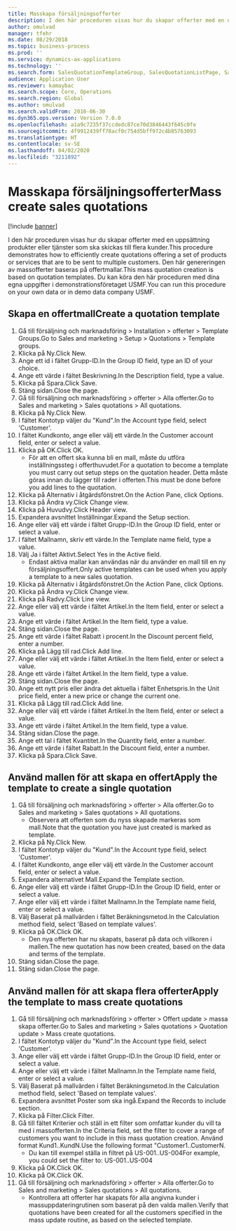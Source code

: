 ```yaml
---
title: Masskapa försäljningsofferter
description: I den här proceduren visas hur du skapar offerter med en uppsättning produkter eller tjänster som ska skickas till flera kunder.
author: omulvad
manager: tfehr
ms.date: 08/29/2018
ms.topic: business-process
ms.prod: ''
ms.service: dynamics-ax-applications
ms.technology: ''
ms.search.form: SalesQuotationTemplateGroup, SalesQuotationListPage, SalesCreateQuotation, SalesQuotationTable, SysQueryForm
audience: Application User
ms.reviewer: kamaybac
ms.search.scope: Core, Operations
ms.search.region: Global
ms.author: omulvad
ms.search.validFrom: 2016-06-30
ms.dyn365.ops.version: Version 7.0.0
ms.openlocfilehash: a1a9c7235f37ccdedc87ce70d3846443f645c0fe
ms.sourcegitcommit: 4f9912439ff78acf0c754d5bff972c4b85763093
ms.translationtype: HT
ms.contentlocale: sv-SE
ms.lasthandoff: 04/02/2020
ms.locfileid: "3211892"
---
```

# <a name="mass-create-sales-quotations"></a><span data-ttu-id="4beb2-103">Masskapa försäljningsofferter</span><span class="sxs-lookup"><span data-stu-id="4beb2-103">Mass create sales quotations</span></span>

[!include [banner](../../includes/banner.md)]

<span data-ttu-id="4beb2-104">I den här proceduren visas hur du skapar offerter med en uppsättning produkter eller tjänster som ska skickas till flera kunder.</span><span class="sxs-lookup"><span data-stu-id="4beb2-104">This procedure demonstrates how to efficiently create quotations offering a set of products or services that are to be sent to multiple customers.</span></span> <span data-ttu-id="4beb2-105">Den här genereringen av massofferter baseras på offertmallar.</span><span class="sxs-lookup"><span data-stu-id="4beb2-105">This mass quotation creation is based on quotation templates.</span></span> <span data-ttu-id="4beb2-106">Du kan köra den här proceduren med dina egna uppgifter i demonstrationsföretaget USMF.</span><span class="sxs-lookup"><span data-stu-id="4beb2-106">You can run this procedure on your own data or in demo data company USMF.</span></span>


## <a name="create-a-quotation-template"></a><span data-ttu-id="4beb2-107">Skapa en offertmall</span><span class="sxs-lookup"><span data-stu-id="4beb2-107">Create a quotation template</span></span>
1. <span data-ttu-id="4beb2-108">Gå till försäljning och marknadsföring > Installation > offerter > Template Groups.</span><span class="sxs-lookup"><span data-stu-id="4beb2-108">Go to Sales and marketing > Setup > Quotations > Template groups.</span></span>
2. <span data-ttu-id="4beb2-109">Klicka på Ny.</span><span class="sxs-lookup"><span data-stu-id="4beb2-109">Click New.</span></span>
3. <span data-ttu-id="4beb2-110">Ange ett id i fältet Grupp-ID.</span><span class="sxs-lookup"><span data-stu-id="4beb2-110">In the Group ID field, type an ID of your choice.</span></span>
4. <span data-ttu-id="4beb2-111">Ange ett värde i fältet Beskrivning.</span><span class="sxs-lookup"><span data-stu-id="4beb2-111">In the Description field, type a value.</span></span>
5. <span data-ttu-id="4beb2-112">Klicka på Spara.</span><span class="sxs-lookup"><span data-stu-id="4beb2-112">Click Save.</span></span>
6. <span data-ttu-id="4beb2-113">Stäng sidan.</span><span class="sxs-lookup"><span data-stu-id="4beb2-113">Close the page.</span></span>
7. <span data-ttu-id="4beb2-114">Gå till försäljning och marknadsföring > offerter > Alla offerter.</span><span class="sxs-lookup"><span data-stu-id="4beb2-114">Go to Sales and marketing > Sales quotations > All quotations.</span></span>
8. <span data-ttu-id="4beb2-115">Klicka på Ny.</span><span class="sxs-lookup"><span data-stu-id="4beb2-115">Click New.</span></span>
9. <span data-ttu-id="4beb2-116">I fältet Kontotyp väljer du "Kund".</span><span class="sxs-lookup"><span data-stu-id="4beb2-116">In the Account type field, select 'Customer'.</span></span>
10. <span data-ttu-id="4beb2-117">I fältet Kundkonto, ange eller välj ett värde.</span><span class="sxs-lookup"><span data-stu-id="4beb2-117">In the Customer account field, enter or select a value.</span></span>
11. <span data-ttu-id="4beb2-118">Klicka på OK.</span><span class="sxs-lookup"><span data-stu-id="4beb2-118">Click OK.</span></span>
    * <span data-ttu-id="4beb2-119">För att en offert ska kunna bli en mall, måste du utföra inställningssteg i offerthuvudet.</span><span class="sxs-lookup"><span data-stu-id="4beb2-119">For a quotation to become a template you must carry out  setup steps on the quotation header.</span></span> <span data-ttu-id="4beb2-120">Detta måste göras innan du lägger till rader i offerten.</span><span class="sxs-lookup"><span data-stu-id="4beb2-120">This must be done before you add lines to the quotation.</span></span>   
12. <span data-ttu-id="4beb2-121">Klicka på Alternativ i åtgärdsfönstret.</span><span class="sxs-lookup"><span data-stu-id="4beb2-121">On the Action Pane, click Options.</span></span>
13. <span data-ttu-id="4beb2-122">Klicka på Ändra vy.</span><span class="sxs-lookup"><span data-stu-id="4beb2-122">Click Change view.</span></span>
14. <span data-ttu-id="4beb2-123">Klicka på Huvudvy.</span><span class="sxs-lookup"><span data-stu-id="4beb2-123">Click Header view.</span></span>
15. <span data-ttu-id="4beb2-124">Expandera avsnittet Inställningar.</span><span class="sxs-lookup"><span data-stu-id="4beb2-124">Expand the Setup section.</span></span>
16. <span data-ttu-id="4beb2-125">Ange eller välj ett värde i fältet Grupp-ID.</span><span class="sxs-lookup"><span data-stu-id="4beb2-125">In the Group ID field, enter or select a value.</span></span>
17. <span data-ttu-id="4beb2-126">I fältet Mallnamn, skriv ett värde.</span><span class="sxs-lookup"><span data-stu-id="4beb2-126">In the Template name field, type a value.</span></span>
18. <span data-ttu-id="4beb2-127">Välj Ja i fältet Aktivt.</span><span class="sxs-lookup"><span data-stu-id="4beb2-127">Select Yes in the Active field.</span></span>
    * <span data-ttu-id="4beb2-128">Endast aktiva mallar kan användas när du använder en mall till en ny försäljningsoffert.</span><span class="sxs-lookup"><span data-stu-id="4beb2-128">Only active templates can be used when you apply a template to a new sales quotation.</span></span>  
19. <span data-ttu-id="4beb2-129">Klicka på Alternativ i åtgärdsfönstret.</span><span class="sxs-lookup"><span data-stu-id="4beb2-129">On the Action Pane, click Options.</span></span>
20. <span data-ttu-id="4beb2-130">Klicka på Ändra vy.</span><span class="sxs-lookup"><span data-stu-id="4beb2-130">Click Change view.</span></span>
21. <span data-ttu-id="4beb2-131">Klicka på Radvy.</span><span class="sxs-lookup"><span data-stu-id="4beb2-131">Click Line view.</span></span>
22. <span data-ttu-id="4beb2-132">Ange eller välj ett värde i fältet Artikel.</span><span class="sxs-lookup"><span data-stu-id="4beb2-132">In the Item field, enter or select a value.</span></span>
23. <span data-ttu-id="4beb2-133">Ange ett värde i fältet Artikel.</span><span class="sxs-lookup"><span data-stu-id="4beb2-133">In the Item field, type a value.</span></span>
24. <span data-ttu-id="4beb2-134">Stäng sidan.</span><span class="sxs-lookup"><span data-stu-id="4beb2-134">Close the page.</span></span>
25. <span data-ttu-id="4beb2-135">Ange ett värde i fältet Rabatt i procent.</span><span class="sxs-lookup"><span data-stu-id="4beb2-135">In the Discount percent field, enter a number.</span></span>
26. <span data-ttu-id="4beb2-136">Klicka på Lägg till rad.</span><span class="sxs-lookup"><span data-stu-id="4beb2-136">Click Add line.</span></span>
27. <span data-ttu-id="4beb2-137">Ange eller välj ett värde i fältet Artikel.</span><span class="sxs-lookup"><span data-stu-id="4beb2-137">In the Item field, enter or select a value.</span></span>
28. <span data-ttu-id="4beb2-138">Ange ett värde i fältet Artikel.</span><span class="sxs-lookup"><span data-stu-id="4beb2-138">In the Item field, type a value.</span></span>
29. <span data-ttu-id="4beb2-139">Stäng sidan.</span><span class="sxs-lookup"><span data-stu-id="4beb2-139">Close the page.</span></span>
30. <span data-ttu-id="4beb2-140">Ange ett nytt pris eller ändra det aktuella i fältet Enhetspris.</span><span class="sxs-lookup"><span data-stu-id="4beb2-140">In the Unit price field, enter a new price or change the current one.</span></span>
31. <span data-ttu-id="4beb2-141">Klicka på Lägg till rad.</span><span class="sxs-lookup"><span data-stu-id="4beb2-141">Click Add line.</span></span>
32. <span data-ttu-id="4beb2-142">Ange eller välj ett värde i fältet Artikel.</span><span class="sxs-lookup"><span data-stu-id="4beb2-142">In the Item field, enter or select a value.</span></span>
33. <span data-ttu-id="4beb2-143">Ange ett värde i fältet Artikel.</span><span class="sxs-lookup"><span data-stu-id="4beb2-143">In the Item field, type a value.</span></span>
34. <span data-ttu-id="4beb2-144">Stäng sidan.</span><span class="sxs-lookup"><span data-stu-id="4beb2-144">Close the page.</span></span>
35. <span data-ttu-id="4beb2-145">Ange ett tal i fältet Kvantitet.</span><span class="sxs-lookup"><span data-stu-id="4beb2-145">In the Quantity field, enter a number.</span></span>
36. <span data-ttu-id="4beb2-146">Ange ett värde i fältet Rabatt.</span><span class="sxs-lookup"><span data-stu-id="4beb2-146">In the Discount field, enter a number.</span></span>
37. <span data-ttu-id="4beb2-147">Klicka på Spara.</span><span class="sxs-lookup"><span data-stu-id="4beb2-147">Click Save.</span></span>

## <a name="apply-the-template-to-create-a-single-quotation"></a><span data-ttu-id="4beb2-148">Använd mallen för att skapa en offert</span><span class="sxs-lookup"><span data-stu-id="4beb2-148">Apply the template to create a single quotation</span></span>
1. <span data-ttu-id="4beb2-149">Gå till försäljning och marknadsföring > offerter > Alla offerter.</span><span class="sxs-lookup"><span data-stu-id="4beb2-149">Go to Sales and marketing > Sales quotations > All quotations.</span></span>
    * <span data-ttu-id="4beb2-150">Observera att offerten som du nyss skapade markeras som mall.</span><span class="sxs-lookup"><span data-stu-id="4beb2-150">Note that the quotation you have just created is marked as template.</span></span>  
2. <span data-ttu-id="4beb2-151">Klicka på Ny.</span><span class="sxs-lookup"><span data-stu-id="4beb2-151">Click New.</span></span>
3. <span data-ttu-id="4beb2-152">I fältet Kontotyp väljer du "Kund".</span><span class="sxs-lookup"><span data-stu-id="4beb2-152">In the Account type field, select 'Customer'.</span></span>
4. <span data-ttu-id="4beb2-153">I fältet Kundkonto, ange eller välj ett värde.</span><span class="sxs-lookup"><span data-stu-id="4beb2-153">In the Customer account field, enter or select a value.</span></span>
5. <span data-ttu-id="4beb2-154">Expandera alternativet Mall.</span><span class="sxs-lookup"><span data-stu-id="4beb2-154">Expand the Template section.</span></span>
6. <span data-ttu-id="4beb2-155">Ange eller välj ett värde i fältet Grupp-ID.</span><span class="sxs-lookup"><span data-stu-id="4beb2-155">In the Group ID field, enter or select a value.</span></span>
7. <span data-ttu-id="4beb2-156">Ange eller välj ett värde i fältet Mallnamn.</span><span class="sxs-lookup"><span data-stu-id="4beb2-156">In the Template name field, enter or select a value.</span></span>
8. <span data-ttu-id="4beb2-157">Välj Baserat på mallvärden i fältet Beräkningsmetod.</span><span class="sxs-lookup"><span data-stu-id="4beb2-157">In the Calculation method field, select 'Based on template values'.</span></span>
9. <span data-ttu-id="4beb2-158">Klicka på OK.</span><span class="sxs-lookup"><span data-stu-id="4beb2-158">Click OK.</span></span>
    * <span data-ttu-id="4beb2-159">Den nya offerten har nu skapats, baserat på data och villkoren i mallen.</span><span class="sxs-lookup"><span data-stu-id="4beb2-159">The new quotation has now been created, based on the data and terms of the template.</span></span>  
10. <span data-ttu-id="4beb2-160">Stäng sidan.</span><span class="sxs-lookup"><span data-stu-id="4beb2-160">Close the page.</span></span>
11. <span data-ttu-id="4beb2-161">Stäng sidan.</span><span class="sxs-lookup"><span data-stu-id="4beb2-161">Close the page.</span></span>

## <a name="apply-the-template-to-mass-create-quotations"></a><span data-ttu-id="4beb2-162">Använd mallen för att skapa flera offerter</span><span class="sxs-lookup"><span data-stu-id="4beb2-162">Apply the template to mass create quotations</span></span>
1. <span data-ttu-id="4beb2-163">Gå till försäljning och marknadsföring > offerter > Offert update > massa skapa offerter.</span><span class="sxs-lookup"><span data-stu-id="4beb2-163">Go to Sales and marketing > Sales quotations > Quotation update > Mass create quotations.</span></span>
2. <span data-ttu-id="4beb2-164">I fältet Kontotyp väljer du "Kund".</span><span class="sxs-lookup"><span data-stu-id="4beb2-164">In the Account type field, select 'Customer'.</span></span>
3. <span data-ttu-id="4beb2-165">Ange eller välj ett värde i fältet Grupp-ID.</span><span class="sxs-lookup"><span data-stu-id="4beb2-165">In the Group ID field, enter or select a value.</span></span>
4. <span data-ttu-id="4beb2-166">Ange eller välj ett värde i fältet Mallnamn.</span><span class="sxs-lookup"><span data-stu-id="4beb2-166">In the Template name field, enter or select a value.</span></span>
5. <span data-ttu-id="4beb2-167">Välj Baserat på mallvärden i fältet Beräkningsmetod.</span><span class="sxs-lookup"><span data-stu-id="4beb2-167">In the Calculation method field, select 'Based on template values'.</span></span>
6. <span data-ttu-id="4beb2-168">Expandera avsnittet Poster som ska ingå.</span><span class="sxs-lookup"><span data-stu-id="4beb2-168">Expand the Records to include section.</span></span>
7. <span data-ttu-id="4beb2-169">Klicka på Filter.</span><span class="sxs-lookup"><span data-stu-id="4beb2-169">Click Filter.</span></span>
8. <span data-ttu-id="4beb2-170">Gå till fältet Kriterier och ställ in ett filter som omfattar kunder du vill ta med i massofferten.</span><span class="sxs-lookup"><span data-stu-id="4beb2-170">In the Criteria field, set the filter to cover a range of customers you want to include in this mass quotation creation.</span></span> <span data-ttu-id="4beb2-171">Använd format Kund1..KundN.</span><span class="sxs-lookup"><span data-stu-id="4beb2-171">Use the following format "Customer1..CustomerN.</span></span>
    * <span data-ttu-id="4beb2-172">Du kan till exempel ställa in filtret på US-001..US-004</span><span class="sxs-lookup"><span data-stu-id="4beb2-172">For example, you could set the filter to: US-001..US-004</span></span>  
9. <span data-ttu-id="4beb2-173">Klicka på OK.</span><span class="sxs-lookup"><span data-stu-id="4beb2-173">Click OK.</span></span>
10. <span data-ttu-id="4beb2-174">Klicka på OK.</span><span class="sxs-lookup"><span data-stu-id="4beb2-174">Click OK.</span></span>
11. <span data-ttu-id="4beb2-175">Gå till försäljning och marknadsföring > offerter > Alla offerter.</span><span class="sxs-lookup"><span data-stu-id="4beb2-175">Go to Sales and marketing > Sales quotations > All quotations.</span></span>
    * <span data-ttu-id="4beb2-176">Kontrollera att offerter har skapats för alla angivna kunder i massuppdateringrutinen som baserat på den valda mallen.</span><span class="sxs-lookup"><span data-stu-id="4beb2-176">Verify that quotations have been created for all the customers specified in the mass update routine, as based on the selected template.</span></span>  

